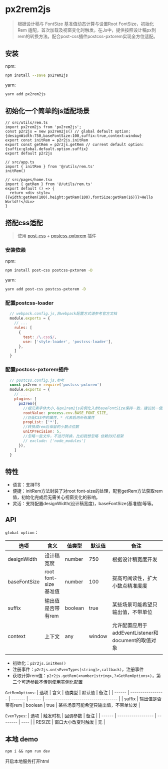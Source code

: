 # px2rem2js
> 根据设计稿与 FontSize 基准值动态计算与设置Root FontSize，初始化 Rem 适配，首次加载及视窗变化时触发。在Js中，提供按照设计稿px到rem的转换方法。配合post-css插件postcss-pxtorem实现全方位适配。

## 安装

npm:

```bash
npm install --save px2rem2js
```

yarn:

```bash
yarn add px2rem2js
```

## 初始化一个简单的js适配场景

```tsx
// src/utils/rem.ts
import px2rem2js from 'px2rem2js';
const p2r2js = new px2rem2js() // global default option: {designWidth:750,baseFontSize:100,suffix:true,context:window}
export const initRem = p2r2js.initRem
export const getRem = p2r2js.getRem // current default option: {suffix:global.default.option.suffix}
export default p2r2js

// src/app.ts
import { initRem } from '@/utils/rem.ts'
initRem()

// src/pages/home.tsx
import { getRem } from '@/utils/rem.ts'
export default () => {
  return <div style={{width:getRem(100),height:getRem(100),fontSize:getRem(16)}}>Hello World!!</div>
}
```
## 搭配css适配
> 使用 [post-css](https://github.com/postcss/postcss/blob/main/docs/README-cn.md) + [postcss-pxtorem](https://github.com/cuth/postcss-pxtorem) 插件

### 安装依赖
npm:

```bash
npm install post-css postcss-pxtorem -D
```

yarn:

```bash
yarn add post-css postcss-pxtorem -D 
```
### 配置postcss-loader
``` js
  // webpack.config.js,非webpack配置方式请参考官方文档
  module.exports = {
    // ...
    rules: [
      {
        test: /\.css$/,
        use: ['style-loader', 'postcss-loader'],
      },
    ]
  }
```
### 配置postcss-pxtorem插件
``` js
  // postcss.config.js,参考
  const px2rem = require('postcss-pxtorem')
  module.exports = {
    // ...
    plugins: [
      px2rem({
        //根元素字体大小,与px2rem2js实例化入参baseFontSize保持一致，建议统一使用环境变量取值
        rootValue: process.env.BASE_FONT_SIZE,
        //匹配CSS中的属性，* 代表启用所有属性
        propList: ['*'],
        //转换成rem后保留的小数点位数
        unitPrecision: 5,
        //忽略一些文件，不进行转换，比如我想忽略 依赖的UI框架
        // exclude: ['node_modules']
      }),
    ]
  }
```

## 特性

- 语言：支持TS
- 便捷：initRem方法封装了对root font-size的处理，配套getRem方法获取rem值，初始化完成后无需关心视窗变化的影响。
- 灵活：支持配置designWidth(设计稿宽度)，baseFontSize(基准值)等等。

## API

`global option`：

| 选项         | 含义                  | 值类型  | 默认值 | 备注                                               |
| ------------ | --------------------- | ------- | ------ | -------------------------------------------------- |
| designWidth  | 设计稿宽度            | number  | 750    | 根据设计稿宽度开发                                 |
| baseFontSize | root font-size 基准值 | number  | 100    | 提高可阅读性，扩大小数点精准度度                   |
| suffix       | 输出值是否带有rem     | boolean | true   | 某些场景可能希望只输出值，不带单位                 |
| context      | 上下文                | any     | window | 允许配置应用于addEventListener和document的取值对象 |
|              |
- 初始化：`p2r2js.initRem()`
- 注册事件：`p2r2js.on(<EvenTypes[string]>,callback)`，注册事件
- 获取计算rem值：`p2r2js.getRem(<number|string>,?<GetRemOptions>)`，第二个可选参数不传则使用实例化配置


`GetRemOptions`:
| 选项   | 含义              | 值类型  | 默认值 | 备注                                 |
| ------ | ----------------- | ------- | ------ | ------------------------------------ |
| suffix | 输出值是否带有rem | boolean | true   | 某些场景可能希望只输出值，不带单位发 |

`EvenTypes`:
| 选项   | 触发时机           | 回调参数 | 备注 |
| ------ | ------------------ | -------- | ---- |
| RESIZE | 窗口大小改变时触发 | 无       |

## 本地 demo

`npm i && npm run dev`

开启本地服务打开html